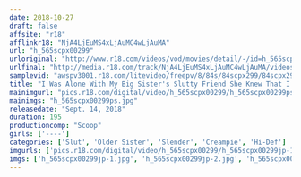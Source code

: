 ```yaml
---
date: 2018-10-27
draft: false
affsite: "r18"
afflinkr18: "NjA4LjEuMS4xLjAuMC4wLjAuMA"
url: "h_565scpx00299"
urloriginal: "http://www.r18.com/videos/vod/movies/detail/-/id=h_565scpx00299"
urlfinal: "http://media.r18.com/track/NjA4LjEuMS4xLjAuMC4wLjAuMA/videos/vod/movies/detail/-/id=h_565scpx00299"
samplevid: "awspv3001.r18.com/litevideo/freepv/8/84s/84scpx299/84scpx299_dmb_w.mp4"
title: "I Was Alone With My Big Sister's Slutty Friend She Knew That I Was A Cherry Boy, So She Asked Me, 'Do You Want To Have Sex With Me?' And Lured Me To Temptation She Was The School Slut Who Was Famous For Fucking All The Other Boys In Class, And Her Ultra Erotic Technique Definitely Did Not Disappoint!!"
mainimgurl: "pics.r18.com/digital/video/h_565scpx00299/h_565scpx00299ps.jpg"
mainimgs: "h_565scpx00299ps.jpg"
releasedate: "Sept. 14, 2018"
duration: 195
productioncomp: "Scoop"
girls: ['----']
categories: ['Slut', 'Older Sister', 'Slender', 'Creampie', 'Hi-Def']
imgurls: ['pics.r18.com/digital/video/h_565scpx00299/h_565scpx00299jp-1.jpg', 'pics.r18.com/digital/video/h_565scpx00299/h_565scpx00299jp-2.jpg', 'pics.r18.com/digital/video/h_565scpx00299/h_565scpx00299jp-3.jpg', 'pics.r18.com/digital/video/h_565scpx00299/h_565scpx00299jp-4.jpg', 'pics.r18.com/digital/video/h_565scpx00299/h_565scpx00299jp-5.jpg', 'pics.r18.com/digital/video/h_565scpx00299/h_565scpx00299jp-6.jpg', 'pics.r18.com/digital/video/h_565scpx00299/h_565scpx00299jp-7.jpg', 'pics.r18.com/digital/video/h_565scpx00299/h_565scpx00299jp-8.jpg', 'pics.r18.com/digital/video/h_565scpx00299/h_565scpx00299jp-9.jpg', 'pics.r18.com/digital/video/h_565scpx00299/h_565scpx00299jp-10.jpg', 'pics.r18.com/digital/video/h_565scpx00299/h_565scpx00299jp-11.jpg', 'pics.r18.com/digital/video/h_565scpx00299/h_565scpx00299jp-12.jpg', 'pics.r18.com/digital/video/h_565scpx00299/h_565scpx00299jp-13.jpg', 'pics.r18.com/digital/video/h_565scpx00299/h_565scpx00299jp-14.jpg', 'pics.r18.com/digital/video/h_565scpx00299/h_565scpx00299jp-15.jpg', 'pics.r18.com/digital/video/h_565scpx00299/h_565scpx00299jp-16.jpg', 'pics.r18.com/digital/video/h_565scpx00299/h_565scpx00299jp-17.jpg', 'pics.r18.com/digital/video/h_565scpx00299/h_565scpx00299jp-18.jpg']
imgs: ['h_565scpx00299jp-1.jpg', 'h_565scpx00299jp-2.jpg', 'h_565scpx00299jp-3.jpg', 'h_565scpx00299jp-4.jpg', 'h_565scpx00299jp-5.jpg', 'h_565scpx00299jp-6.jpg', 'h_565scpx00299jp-7.jpg', 'h_565scpx00299jp-8.jpg', 'h_565scpx00299jp-9.jpg', 'h_565scpx00299jp-10.jpg', 'h_565scpx00299jp-11.jpg', 'h_565scpx00299jp-12.jpg', 'h_565scpx00299jp-13.jpg', 'h_565scpx00299jp-14.jpg', 'h_565scpx00299jp-15.jpg', 'h_565scpx00299jp-16.jpg', 'h_565scpx00299jp-17.jpg', 'h_565scpx00299jp-18.jpg']
---
```

